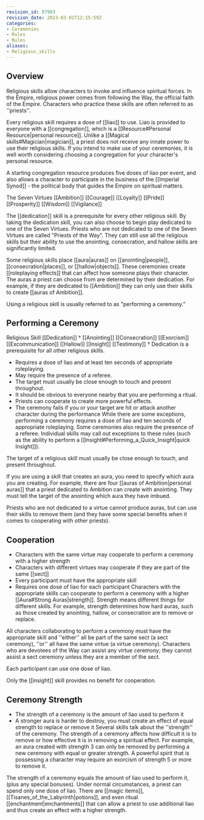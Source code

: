 ```yaml
---
revision_id: 97903
revision_date: 2023-03-01T12:15:59Z
categories:
- Ceremonies
- Rules
- Rules
aliases:
- Religious_skills
---
```


 

## Overview
Religious skills allow characters to invoke and influence spiritual forces. In the Empire, religious power comes from following the Way, the official faith of the Empire. Characters who practice these skills are often referred to as ''priests''.

Every religious skill requires a dose of [[liao]] to use. Liao is provided to everyone with a [[congregation]], which is a [[Resource#Personal Resource|personal resource]]. Unlike a [[Magical skills#Magician|magician]], a priest does not receive any innate power to use their religious skills. If you intend to make use of your ceremonies, it is well worth considering choosing a congregation for your character's personal resource.

A starting congregation resource produces five doses of liao per event, and also allows a character to participate in the business of the [[Imperial Synod]] - the political body that guides the Empire on spiritual matters.

The Seven Virtues
[[Ambition]]
[[Courage]]
[[Loyalty]]
[[Pride]]
[[Prosperity]]
[[Wisdom]]
[[Vigilance]]

The [[dedication]] skill is a prerequisite for every other religious skill. By taking the dedication skill, you can also choose to begin play dedicated to one of the Seven Virtues. Priests who are not dedicated to one of the Seven Virtues are called "Priests of the Way". They can still use all the religious skills but their ability to use the anointing, consecration, and hallow skills are significantly limited. 

Some religious skills place [[aura|auras]] on [[anointing|people]], [[consecration|places]], or [[hallow|objects]]. These ceremonies create [[roleplaying effects]] that can affect how someone plays their character. The auras a priest can choose from are determined by their dedication. For example, if they are dedicated to [[Ambition]] they can only use their skills to create [[auras of Ambition]].

Using a religious skill is usually referred to as "performing a ceremony."

## Performing a Ceremony

Religious Skill
[[Dedication]] †
[[Anointing]]
[[Consecration]]
[[Exorcism]]
[[Excommunication]]
[[Hallow]]
[[Insight]]
[[Testimony]]
† Dedication is a prerequisite for all other religious skills.

* Requires a dose of liao and at least ten seconds of appropriate roleplaying.
* May require the presence of a referee.
* The target must usually be close enough to touch and present throughout.
* It should be obvious to everyone nearby that you are performing a ritual.
* Priests can cooperate to create more powerful effects.
* The ceremony fails if you or your target are hit or attack another character during the performance
While there are some exceptions, performing a ceremony requires a dose of liao and ten seconds of appropriate roleplaying. Some ceremonies also require the presence of a referee. Individual skills may call out exceptions to these rules (such as the ability to perform a [[Insight#Performing_a_Quick_Insight|quick Insight]]).

The target of a religious skill must usually be close enough to touch, and present throughout.

If you are using a skill that creates an aura, you need to specify which aura you are creating. For example, there are four [[auras of Ambition|personal auras]] that a priest dedicated to Ambition can create with anointing. They must tell the target of the anointing which aura they have imbued.

Priests who are not dedicated to a virtue cannot produce auras, but can use their skills to remove them (and they have some special benefits when it comes to cooperating with other priests).

## Cooperation
* Characters with the same virtue may cooperate to perform a ceremony with a higher strength
* Characters with different virtues may cooperate if they are part of the same [[sect]]
* Every participant must have the appropriate skill
* Requires one dose of liao for each participant
Characters with the appropriate skills can cooperate to perform a ceremony with a higher [[Aura#Strong Auras|strength]]. Strength means different things for different skills. For example, strength determines how hard auras, such as those created by anointing, hallow, or consecration are to remove or replace.

All characters collaborating to perform a ceremony must have the appropriate skill and ''either'' all be part of the same sect (a sect ceremony), ''or'' all have the same virtue (a virtue ceremony). Characters who are devotees of the Way can assist any virtue ceremony; they cannot assist a sect ceremony unless they are a member of the sect. 

Each participant can use one dose of liao.

Only the [[insight]] skill provides no benefit for cooperation.

## Ceremony Strength
* The strength of a ceremony is the amount of liao used to perform it
* A stronger aura is harder to destroy, you must create an effect of equal strength to replace or remove it
Several skills talk about the ''strength'' of the ceremony. The strength of a ceremony affects how difficult it is to remove or how effective it is in removing a spiritual effect. For example, an aura created with strength 3 can only be removed by performing a new ceremony with equal or greater strength. A powerful spirit that is possessing a character may require an exorcism of strength 5 or more to remove it.

The strength of a ceremony equals the amount of liao used to perform it, (plus any special bonuses). Under normal circumstances, a priest can spend only one dose of liao. There are [[magic items]], [[Tisanes_of_the_Labyrinth|potions]], and even ritual [[enchantment|enchantments]] that can allow a priest to use additional liao and thus create an effect with a higher strength.


